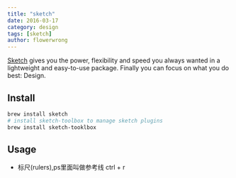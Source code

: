 ```yaml
---
title: "sketch"
date: 2016-03-17
category: design
tags: [sketch]
author: flowerwrong
---
```


[Sketch](https://www.sketchapp.com/) gives you the power, flexibility and speed you always wanted in a lightweight and easy-to-use package. Finally you can focus on what you do best: Design.

## Install

```bash
brew install sketch
# install sketch-toolbox to manage sketch plugins
brew install sketch-tooklbox
```

## Usage

* 标尺(rulers),ps里面叫做参考线 ctrl + r
